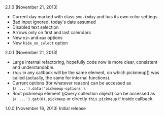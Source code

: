 2.1.0 (November 21, 2013)
* Current day marked with class `pmu-today` and has its own color settings
* Bad input ignored, today's date assumed
* Disabled text selection
* Arrows only on first and last calendars
* New `min` and `max` options
* New `hide_on_select` option

2.0.1 (November 21, 2013)
* Large internal refactoring, hopefully code now is more clear,  consistent and understandable.
* `this` in any callback will be the same element, on which pickmeup() was called (actually, the same for internal functions).
* Current options (for whatever reason) can be accessed as `$('...').data('pickmeup-options')`.
* Root pickmeup element (jQuery collection object) can be accessed as `$('...').get(0).pickmeup` or directly `this.pickmeup` if inside callback.

1.0.0 (November 16, 2013)
Initial release